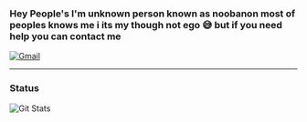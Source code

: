 

### Hey People's I'm unknown person known as noobanon most of peoples knows me i its my though not ego 😅 but if you need help you can contact me 




[![Gmail](https://img.shields.io/badge/gmail-D14836?&style=for-the-badge&logo=gmail&logoColor=white)](noobanon@pm.me)


---
### Status
![Git Stats](https://github-readme-stats.vercel.app/api?username=noobanon&theme=tokyonight&show_icons=true)

